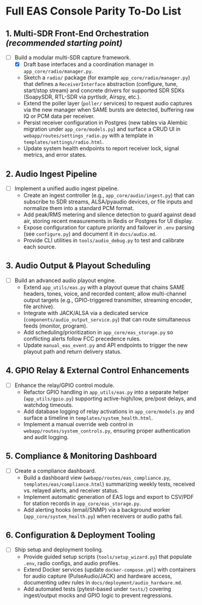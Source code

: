 # Full EAS Console Parity To-Do List

## 1. Multi-SDR Front-End Orchestration *(recommended starting point)*
- [ ] Build a modular multi-SDR capture framework.
  - [x] Draft base interfaces and a coordination manager in `app_core/radio/manager.py`.
  - Sketch a `radio/` package (for example `app_core/radio/manager.py`) that defines a `ReceiverInterface` abstraction (configure, tune, start/stop stream) and concrete drivers for supported SDR SDKs (SoapySDR, RTL-SDR via pyrtlsdr, Airspy, etc.).
  - Extend the poller layer (`poller/` services) to request audio captures via the new manager when SAME bursts are detected, buffering raw IQ or PCM data per receiver.
  - Persist receiver configuration in Postgres (new tables via Alembic migration under `app_core/models.py`) and surface a CRUD UI in `webapp/routes/settings_radio.py` with a template in `templates/settings/radio.html`.
  - Update system health endpoints to report receiver lock, signal metrics, and error states.

## 2. Audio Ingest Pipeline
- [ ] Implement a unified audio ingest pipeline.
  - Create an ingest controller (e.g., `app_core/audio/ingest.py`) that can subscribe to SDR streams, ALSA/pyaudio devices, or file inputs and normalize them into a standard PCM format.
  - Add peak/RMS metering and silence detection to guard against dead air, storing recent measurements in Redis or Postgres for UI display.
  - Expose configuration for capture priority and failover in `.env` parsing (see `configure.py`) and document it in `docs/audio.md`.
  - Provide CLI utilities in `tools/audio_debug.py` to test and calibrate each source.

## 3. Audio Output & Playout Scheduling
- [ ] Build an advanced audio playout engine.
  - Extend `app_utils/eas.py` with a playout queue that chains SAME headers, tones, voice, and recorded content; allow multi-channel output targets (e.g., GPIO-triggered transmitter, streaming encoder, file archive).
  - Integrate with JACK/ALSA via a dedicated service (`components/audio_output_service.py`) that can route simultaneous feeds (monitor, program).
  - Add scheduling/prioritization in `app_core/eas_storage.py` so conflicting alerts follow FCC precedence rules.
  - Update `manual_eas_event.py` and API endpoints to trigger the new playout path and return delivery status.

## 4. GPIO Relay & External Control Enhancements
- [ ] Enhance the relay/GPIO control module.
  - Refactor GPIO handling in `app_utils/eas.py` into a separate helper (`app_utils/gpio.py`) supporting active-high/low, pre/post delays, and watchdog timeouts.
  - Add database logging of relay activations in `app_core/models.py` and surface a timeline in `templates/system_health.html`.
  - Implement a manual override web control in `webapp/routes/system_controls.py`, ensuring proper authentication and audit logging.

## 5. Compliance & Monitoring Dashboard
- [ ] Create a compliance dashboard.
  - Build a dashboard view (`webapp/routes/eas_compliance.py`, `templates/eas/compliance.html`) summarizing weekly tests, received vs. relayed alerts, and receiver status.
  - Implement automatic generation of EAS logs and export to CSV/PDF for station records in `app_core/eas_storage.py`.
  - Add alerting hooks (email/SNMP) via a background worker (`app_core/system_health.py`) when receivers or audio paths fail.

## 6. Configuration & Deployment Tooling
- [ ] Ship setup and deployment tooling.
  - Provide guided setup scripts (`tools/setup_wizard.py`) that populate `.env`, radio configs, and audio profiles.
  - Extend Docker services (update `docker-compose.yml`) with containers for audio capture (PulseAudio/JACK) and hardware access, documenting udev rules in `docs/deployment/audio_hardware.md`.
  - Add automated tests (pytest-based under `tests/`) covering ingest/output mocks and GPIO logic to prevent regressions.

